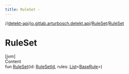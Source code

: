 ```yaml
---
title: RuleSet -
---
```

//[detekt-api](../../index.md)/[io.gitlab.arturbosch.detekt.api](../index.md)/[RuleSet](index.md)/[RuleSet](-rule-set.md)



# RuleSet  
[jvm]  
Content  
fun [RuleSet](-rule-set.md)(id: [RuleSetId](../index.md#%5Bio.gitlab.arturbosch.detekt.api%2FRuleSetId%2F%2F%2FPointingToDeclaration%2F%5D%2FClasslikes%2F-931080397), rules: [List](https://kotlinlang.org/api/latest/jvm/stdlib/kotlin.collections/-list/index.html)<[BaseRule](../../io.gitlab.arturbosch.detekt.api.internal/-base-rule/index.md)>)  



